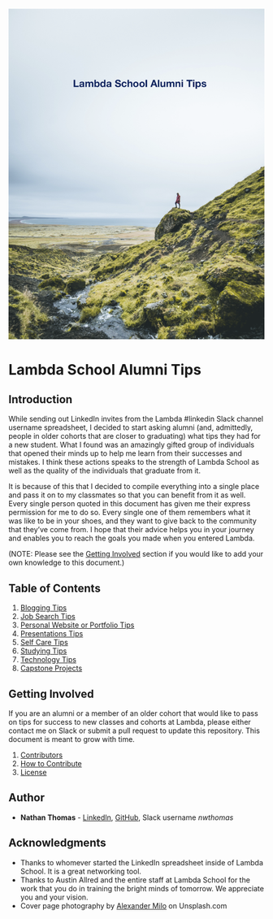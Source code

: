 ![Lambda Alumni Tips Cover Page](./images/alumni-tips-cover-page.png)

# Lambda School Alumni Tips

## Introduction

While sending out LinkedIn invites from the Lambda #linkedin Slack channel username spreadsheet, I decided to start asking alumni (and, admittedly, people in older cohorts that are closer to graduating) what tips they had for a new student. What I found was an amazingly gifted group of individuals that opened their minds up to help me learn from their successes and mistakes. I think these actions speaks to the strength of Lambda School as well as the quality of the individuals that graduate from it.

It is because of this that I decided to compile everything into a single place and pass it on to my classmates so that you can benefit from it as well. Every single person quoted in this document has given me their express permission for me to do so. Every single one of them remembers what it was like to be in your shoes, and they want to give back to the community that they’ve come from. I hope that their advice helps you in your journey and enables you to reach the goals you made when you entered Lambda.

(NOTE: Please see the [Getting Involved](#getting-involved) section if you would like to add your own knowledge to this document.)

## Table of Contents

1. [Blogging Tips](./tips/blogging.md)
2. [Job Search Tips](./tips/job-search.md)
3. [Personal Website or Portfolio Tips](./tips/personal-website.md)
4. [Presentations Tips](./tips/presentations.md)
5. [Self Care Tips](./tips/self-care.md)
6. [Studying Tips](./tips/studying.md)
7. [Technology Tips](./tips/technology.md)
8. [Capstone Projects](./tips/capstone-projects.md)

## Getting Involved

If you are an alumni or a member of an older cohort that would like to pass on tips for success to new classes and cohorts at Lambda, please either contact me on Slack or submit a pull request to update this repository. This document is meant to grow with time.

1. [Contributors](CONTRIBUTORS.md)
2. [How to Contribute](#)
3. [License](LICENSE)

## Author

- **Nathan Thomas** - [LinkedIn](https://www.linkedin.com/in/nathan-thomas-644b3339/), [GitHub](https://github.com/nwthomas), Slack username _nwthomas_

## Acknowledgments

- Thanks to whomever started the LinkedIn spreadsheet inside of Lambda School. It is a great networking tool.
- Thanks to Austin Allred and the entire staff at Lambda School for the work that you do in training the bright minds of tomorrow. We appreciate you and your vision.
- Cover page photography by [Alexander Milo](https://unsplash.com/photos/5g5MLKq-QxM) on Unsplash.com
